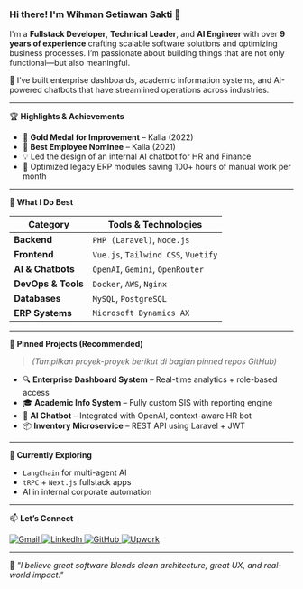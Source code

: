### Hi there! I'm Wihman Setiawan Sakti 👋

I'm a **Fullstack Developer**, **Technical Leader**, and **AI Engineer** with over **9 years of experience** crafting scalable software solutions and optimizing business processes. I’m passionate about building things that are not only functional—but also meaningful.

🚀 I’ve built enterprise dashboards, academic information systems, and AI-powered chatbots that have streamlined operations across industries.

---

🏆 **Highlights & Achievements**
- 🥇 **Gold Medal for Improvement** – Kalla (2022)
- 🌟 **Best Employee Nominee** – Kalla (2021)
- 💡 Led the design of an internal AI chatbot for HR and Finance
- 🔧 Optimized legacy ERP modules saving 100+ hours of manual work per month

---

🧠 **What I Do Best**

| Category            | Tools & Technologies |
|---------------------|----------------------|
| **Backend**         | `PHP (Laravel)`, `Node.js` |
| **Frontend**        | `Vue.js`, `Tailwind CSS`, `Vuetify` |
| **AI & Chatbots**   | `OpenAI`, `Gemini`, `OpenRouter` |
| **DevOps & Tools**  | `Docker`, `AWS`, `Nginx` |
| **Databases**       | `MySQL`, `PostgreSQL` |
| **ERP Systems**     | `Microsoft Dynamics AX` |

---

📌 **Pinned Projects (Recommended)**
> *(Tampilkan proyek-proyek berikut di bagian pinned repos GitHub)*  
- 🔍 **Enterprise Dashboard System** – Real-time analytics + role-based access  
- 🎓 **Academic Info System** – Fully custom SIS with reporting engine  
- 🤖 **AI Chatbot** – Integrated with OpenAI, context-aware HR bot  
- 📦 **Inventory Microservice** – REST API using Laravel + JWT  

---

👀 **Currently Exploring**
- `LangChain` for multi-agent AI
- `tRPC` + `Next.js` fullstack apps
- AI in internal corporate automation

---

📫 **Let’s Connect**

<p align="left">
  <a href="mailto:wihman.ss@gmail.com" target="_blank">
    <img src="https://img.shields.io/badge/Gmail-D14836?style=for-the-badge&logo=gmail&logoColor=white" alt="Gmail"/>
  </a>
  <a href="https://www.linkedin.com/in/wihmansetiawan/" target="_blank">
    <img src="https://img.shields.io/badge/LinkedIn-0077B5?style=for-the-badge&logo=linkedin&logoColor=white" alt="LinkedIn"/>
  </a>
  <a href="https://github.com/wihman" target="_blank">
    <img src="https://img.shields.io/badge/GitHub-181717?style=for-the-badge&logo=github&logoColor=white" alt="GitHub"/>
  </a>
  <a href="https://www.upwork.com/freelancers/~0151b7529a67812f2d" target="_blank">
    <img src="https://img.shields.io/badge/Upwork-6FDA44?style=for-the-badge&logo=upwork&logoColor=white" alt="Upwork"/>
  </a>
</p>

---

🧩 *"I believe great software blends clean architecture, great UX, and real-world impact."*

